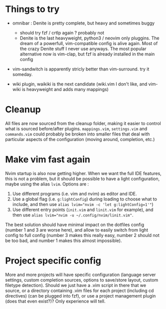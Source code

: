 # Things to try

- omnibar : Denite is pretty complete, but heavy and sometimes buggy
    - should try fzf / crtlp again ? probably not
    - Denite is the last heavyweight, python3 / neovim only pluggins. The dream
      of a powerfull, vim-compatible config is alive again. Most of the crazy
      Denite stuff I never use anyways. The most popular alternative now is
      vim-clap, but fzf is already installed in the main config

- vim-sandwitch is apparently stricly better than vim-surround. try it someday.

- wiki plugin, waikiki is the next candidate (wiki.vim I don't like, and
  vim-wiki is heavyweight and adds many mappings)

# Cleanup

All files are now sourced from the cleanup folder, making it easier to control
what is sourced before/after plugins. `mappings.vim`, `settings.vim` and
`commands.vim` could probably be broken into smaller files that deal with
particular aspects of the configuration (moving around, completion, etc.)


# Make vim fast again

Nvim startup is also now getting higher. When we want the full IDE features,
this is not a problem, but it should be possible to have a light configuration,
maybe using the alias `lvim`. Options are :

1. Use different programs (i.e. vim and nvim) as editor and IDE.
2. Use a global flag (i.e. `g:lightConfig`) during loading to choose what to
   include, and then use `alias lvim="nvim -c 'let g:lightConfig=1'"`)
3. Use different entry points (`init.vim` and `linit.vim` for example), and
   then use `alias lvim="nvim -u ~/.config/nvim/linit.vim"`.

The best solution should have minimal impact on the dotfiles config (number 1
and 3 are worse here), and allow to easily switch from light config to full
config (number 3 makes this really easy, number 2 should not be too bad, and
number 1 makes this almost impossible).

# Project specific config

More and more projects will have specific configuration (language server
settings, custom completion sources, options to save/store layout, custom
filetype detection). Should we just have a .vim script in there that we source,
or a directory containing .vim files for each project (including cd directives)
(can be plugged into fzf), or use a project management plugin (does that even
exist?)? Only experience will tell.
